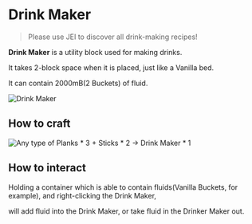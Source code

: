 # Drink Maker

> Please use JEI to discover all drink-making recipes!

**Drink Maker**
is a utility block used for making drinks.

It takes 2-block space when it is placed, just like a Vanilla bed.

It can contain 2000mB(2 Buckets) of fluid.

![Drink Maker](../.gitbook/assets/blocks-items/drink_maker.png)

## How to craft

![Any type of Planks * 3 + Sticks * 2 → Drink Maker * 1](../.gitbook/assets/recipes/drink_maker_recipe.png)

## How to interact

Holding a container which is able to contain fluids(Vanilla Buckets, for example), and right-clicking the Drink Maker,

will add fluid into the Drink Maker, or take fluid in the Drinker Maker out.
